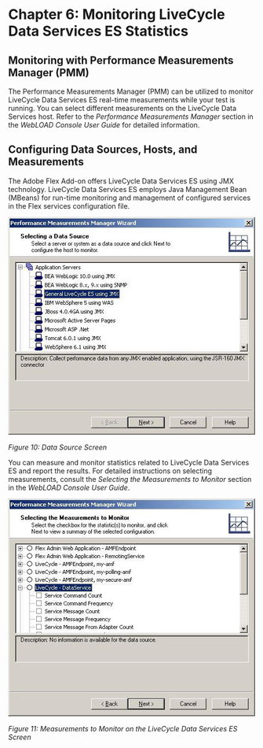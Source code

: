# Chapter 6: Monitoring LiveCycle Data Services ES Statistics

## Monitoring with Performance Measurements Manager (PMM)

The Performance Measurements Manager (PMM) can be utilized to monitor LiveCycle Data Services ES real-time measurements while your test is running. You can select different measurements on the LiveCycle Data Services host. Refer to the *Performance Measurements Manager* section in the *WebLOAD Console User Guide* for detailed information.

## Configuring Data Sources, Hosts, and Measurements

The Adobe Flex Add-on offers LiveCycle Data Services ES using JMX technology. LiveCycle Data Services ES employs Java Management Bean (MBeans) for run-time monitoring and management of configured services in the Flex services configuration file.

![Data Source Screen](../images/adobe-flex/monitoring-livecycle/data-source-screen.png)

*Figure 10: Data Source Screen*

You can measure and monitor statistics related to LiveCycle Data Services ES and report the results. For detailed instructions on selecting measurements, consult the *Selecting the Measurements to Monitor* section in the *WebLOAD Console User Guide*.

![Measurements to Monitor on the LiveCycle Data Services ES Screen](../images/adobe-flex/monitoring-livecycle/measurements-to-monitor.png)

*Figure 11: Measurements to Monitor on the LiveCycle Data Services ES Screen*
